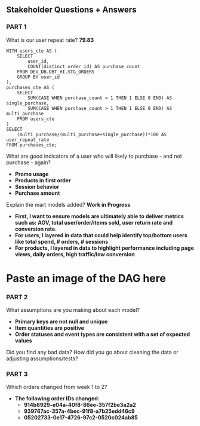 ## Stakeholder Questions + Answers

### PART 1

What is our user repeat rate? **79.83**
```
WITH users_cte AS (
    SELECT
        user_id,
        COUNT(distinct order_id) AS purchase_count
    FROM DEV_DB.DBT_HI.STG_ORDERS
    GROUP BY user_id
),
purchases_cte AS (
    SELECT
        SUM(CASE WHEN purchase_count = 1 THEN 1 ELSE 0 END) AS single_purchase,
        SUM(CASE WHEN purchase_count > 1 THEN 1 ELSE 0 END) AS multi_purchase
    FROM users_cte
)
SELECT 
    (multi_purchase/(multi_purchase+single_purchase))*100 AS user_repeat_rate
FROM purchases_cte;
```
What are good indicators of a user who will likely to purchase - and not purchase - again?
- **Promo usage**
- **Products in first order**
- **Session behavior**
- **Purchase amount**

Explain the mart models added?
**Work in Progress**
- **First, I want to ensure models are ultimately able to deliver metrics such as: AOV, total user/order/items sold, user return rate and conversion rate.**
- **For users, I layered in data that could help identify top/bottom users like total spend, # orders, # sessions**
- **For products, I layered in data to highlight performance including page views, daily orders, high traffic/low conversion**

# Paste an image of the DAG here

### PART 2

What assumptions are you making about each model?
- **Primary keys are not null and unique**
- **Item quantities are positive**
- **Order statuses and event types are consistent with a set of expected values**

 Did you find any bad data?
 How did you go about cleaning the data or adjusting assumptions/tests?

 ### PART 3

 Which orders changed from week 1 to 2?
- **The following order IDs changed:**
    - **914b8929-e04a-40f8-86ee-357f2be3a2a2**
    - **939767ac-357a-4bec-91f8-a7b25edd46c9**
    - **05202733-0e17-4726-97c2-0520c024ab85**